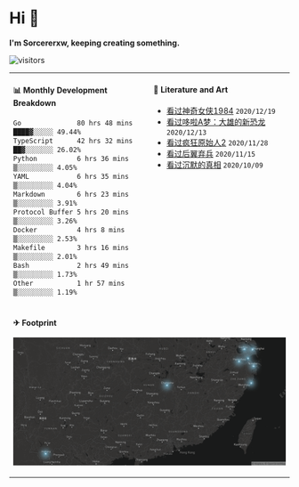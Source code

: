 # Hi 👋

**I'm Sorcererxw, keeping creating something.**

![visitors](https://visitor-badge.glitch.me/badge?page_id=sorcererxw.sorcererx)

<table width="800px">
<tr>
<td valign="top" width="50%">

#### 📊 Monthly Development Breakdown

<!--START_SECTION:waka-->
```text
Go              80 hrs 48 mins ████▓░░░░░ 49.44%
TypeScript      42 hrs 32 mins ██▓░░░░░░░ 26.02%
Python          6 hrs 36 mins  ▒░░░░░░░░░ 4.05%
YAML            6 hrs 35 mins  ▒░░░░░░░░░ 4.04%
Markdown        6 hrs 23 mins  ▒░░░░░░░░░ 3.91%
Protocol Buffer 5 hrs 20 mins  ▒░░░░░░░░░ 3.26%
Docker          4 hrs 8 mins   ▒░░░░░░░░░ 2.53%
Makefile        3 hrs 16 mins  ▒░░░░░░░░░ 2.01%
Bash            2 hrs 49 mins  ▒░░░░░░░░░ 1.73%
Other           1 hr 57 mins   ▒░░░░░░░░░ 1.19%
```
<!--END_SECTION:waka-->

<td valign="top" width="50%">

#### 💃 Literature and Art

<!--START_SECTION:douban-->
* [看过神奇女侠1984](http://movie.douban.com/subject/27073752/) <code>2020/12/19</code>
* [看过哆啦A梦：大雄的新恐龙](http://movie.douban.com/subject/34454004/) <code>2020/12/13</code>
* [看过疯狂原始人2](http://movie.douban.com/subject/24298954/) <code>2020/11/28</code>
* [看过后翼弃兵](http://movie.douban.com/subject/32579283/) <code>2020/11/15</code>
* [看过沉默的真相](http://movie.douban.com/subject/33447642/) <code>2020/10/09</code>

<!--END_SECTION:douban-->

</td>
</tr>
<tr>
<td colspan="2">

#### ✈ Footprint

![footprint](./footprint.png)

</td>
</tr>
</table>


